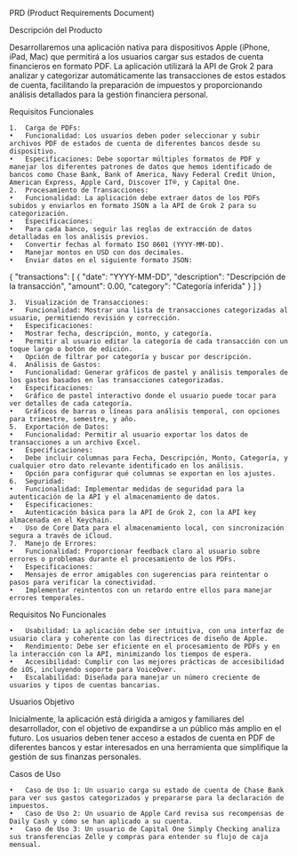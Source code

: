 PRD (Product Requirements Document)

Descripción del Producto

Desarrollaremos una aplicación nativa para dispositivos Apple (iPhone, iPad, Mac) que permitirá a los usuarios cargar sus estados de cuenta financieros en formato PDF. La aplicación utilizará la API de Grok 2 para analizar y categorizar automáticamente las transacciones de estos estados de cuenta, facilitando la preparación de impuestos y proporcionando análisis detallados para la gestión financiera personal.

Requisitos Funcionales

	1.	Carga de PDFs:
	•	Funcionalidad: Los usuarios deben poder seleccionar y subir archivos PDF de estados de cuenta de diferentes bancos desde su dispositivo.
	•	Especificaciones: Debe soportar múltiples formatos de PDF y manejar los diferentes patrones de datos que hemos identificado de bancos como Chase Bank, Bank of America, Navy Federal Credit Union, American Express, Apple Card, Discover IT®, y Capital One.
	2.	Procesamiento de Transacciones:
	•	Funcionalidad: La aplicación debe extraer datos de los PDFs subidos y enviarlos en formato JSON a la API de Grok 2 para su categorización.
	•	Especificaciones:
	•	Para cada banco, seguir las reglas de extracción de datos detalladas en los análisis previos.
	•	Convertir fechas al formato ISO 8601 (YYYY-MM-DD).
	•	Manejar montos en USD con dos decimales.
	•	Enviar datos en el siguiente formato JSON:
{
  "transactions": [
    {
      "date": "YYYY-MM-DD",
      "description": "Descripción de la transacción",
      "amount": 0.00,
      "category": "Categoría inferida"
    }
  ]
}

	3.	Visualización de Transacciones:
	•	Funcionalidad: Mostrar una lista de transacciones categorizadas al usuario, permitiendo revisión y corrección.
	•	Especificaciones:
	•	Mostrar fecha, descripción, monto, y categoría.
	•	Permitir al usuario editar la categoría de cada transacción con un toque largo o botón de edición.
	•	Opción de filtrar por categoría y buscar por descripción.
	4.	Análisis de Gastos:
	•	Funcionalidad: Generar gráficos de pastel y análisis temporales de los gastos basados en las transacciones categorizadas.
	•	Especificaciones:
	•	Gráfico de pastel interactivo donde el usuario puede tocar para ver detalles de cada categoría.
	•	Gráficos de barras o líneas para análisis temporal, con opciones para trimestre, semestre, y año.
	5.	Exportación de Datos:
	•	Funcionalidad: Permitir al usuario exportar los datos de transacciones a un archivo Excel.
	•	Especificaciones:
	•	Debe incluir columnas para Fecha, Descripción, Monto, Categoría, y cualquier otro dato relevante identificado en los análisis.
	•	Opción para configurar qué columnas se exportan en los ajustes.
	6.	Seguridad:
	•	Funcionalidad: Implementar medidas de seguridad para la autenticación de la API y el almacenamiento de datos.
	•	Especificaciones:
	•	Autenticación básica para la API de Grok 2, con la API key almacenada en el Keychain.
	•	Uso de Core Data para el almacenamiento local, con sincronización segura a través de iCloud.
	7.	Manejo de Errores:
	•	Funcionalidad: Proporcionar feedback claro al usuario sobre errores o problemas durante el procesamiento de los PDFs.
	•	Especificaciones:
	•	Mensajes de error amigables con sugerencias para reintentar o pasos para verificar la conectividad.
	•	Implementar reintentos con un retardo entre ellos para manejar errores temporales.

Requisitos No Funcionales

	•	Usabilidad: La aplicación debe ser intuitiva, con una interfaz de usuario clara y coherente con las directrices de diseño de Apple.
	•	Rendimiento: Debe ser eficiente en el procesamiento de PDFs y en la interacción con la API, minimizando los tiempos de espera.
	•	Accesibilidad: Cumplir con las mejores prácticas de accesibilidad de iOS, incluyendo soporte para VoiceOver.
	•	Escalabilidad: Diseñada para manejar un número creciente de usuarios y tipos de cuentas bancarias.

Usuarios Objetivo

Inicialmente, la aplicación está dirigida a amigos y familiares del desarrollador, con el objetivo de expandirse a un público más amplio en el futuro. Los usuarios deben tener acceso a estados de cuenta en PDF de diferentes bancos y estar interesados en una herramienta que simplifique la gestión de sus finanzas personales.

Casos de Uso

	•	Caso de Uso 1: Un usuario carga su estado de cuenta de Chase Bank para ver sus gastos categorizados y prepararse para la declaración de impuestos.
	•	Caso de Uso 2: Un usuario de Apple Card revisa sus recompensas de Daily Cash y cómo se han aplicado a su cuenta.
	•	Caso de Uso 3: Un usuario de Capital One Simply Checking analiza sus transferencias Zelle y compras para entender su flujo de caja mensual.
